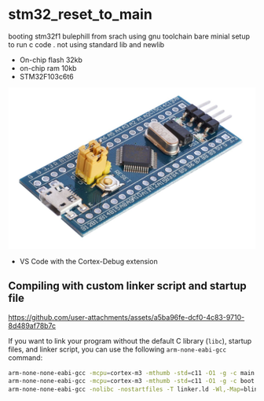 # stm32_reset_to_main
booting stm32f1 bulephill from srach using gnu toolchain 
bare minial setup to   run c code . not using standard lib and newlib
 * On-chip flash 32kb
 * on-chip ram 10kb
 * STM32F103c6t6

![img](https://github.com/prabagaran28/stm32_reset_to_main/blob/81539022e91b9031b348da0e93c03e85825ad277/STM32F103-Blue-Pill-1536x1000.jpg)
* VS Code with the Cortex-Debug extension
## Compiling with custom linker script and startup file


https://github.com/user-attachments/assets/a5ba96fe-dcf0-4c83-9710-8d489af78b7c


If you want to link your program without the default C library (`libc`), startup files, and linker script, you can use the following `arm-none-eabi-gcc` command:

```bash
arm-none-none-eabi-gcc -mcpu=cortex-m3 -mthumb -std=c11 -O1 -g -c main.c -o main.o
arm-none-none-eabi-gcc -mcpu=cortex-m3 -mthumb -std=c11 -O1 -g -c boot.c -o boot.o
arm-none-none-eabi-gcc -nolibc -nostartfiles -T linker.ld -Wl,-Map=blink.elf main.o boot.o -o blink.elf
```














